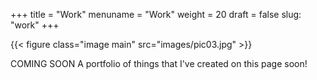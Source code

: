 +++
title = "Work"
menuname = "Work"
weight = 20
draft = false
slug: "work"
+++

{{< figure class="image main" src="images/pic03.jpg" >}}

COMING SOON
A portfolio of things that I've created on this page soon!
